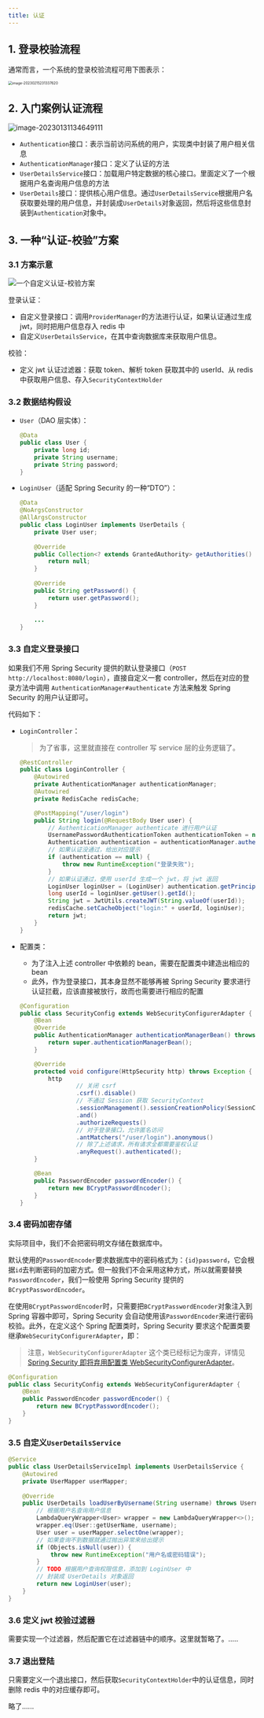 ```yaml
---
title: 认证
---
```


## 1. 登录校验流程

通常而言，一个系统的登录校验流程可用下图表示：

<img src="https://figure-bed.chua-n.com/JavaWeb/SpringSecurity/image-20230215231337620.png" alt="image-20230215231337620" style="zoom:50%;" />

## 2. 入门案例认证流程

![image-20230131134649111](https://figure-bed.chua-n.com/JavaWeb/SpringSecurity/image-20230131134649111.png)

- `Authentication`接口：表示当前访问系统的用户，实现类中封装了用户相关信息
- `AuthenticationManager`接口：定义了认证的方法
- `UserDetailsService`接口：加载用户特定数据的核心接口。里面定义了一个根据用户名查询用户信息的方法
- `UserDetails`接口：提供核心用户信息。通过`UserDetailsService`根据用户名获取要处理的用户信息，并封装成`UserDetails`对象返回，然后将这些信息封装到`Authentication`对象中。

## 3. 一种“认证-校验”方案

### 3.1 方案示意

![一个自定义认证-校验方案](https://figure-bed.chua-n.com/JavaWeb/SpringSecurity/一个自定义认证-校验方案.png)

登录认证：

- 自定义登录接口：调用`ProviderManager`的方法进行认证，如果认证通过生成 jwt，同时把用户信息存入 redis 中
- 自定义`UserDetailsService`，在其中查询数据库来获取用户信息。

校验：

- 定义 jwt 认证过滤器：获取 token、解析 token 获取其中的 userId、从 redis 中获取用户信息、存入`SecurityContextHolder`

### 3.2 数据结构假设

- `User`（DAO 层实体）：

  ```java
  @Data
  public class User {
      private long id;
      private String username;
      private String password;
  }
  ```

- `LoginUser`（适配 Spring Security 的一种“DTO”）：

  ```java
  @Data
  @NoArgsConstructor
  @AllArgsConstructor
  public class LoginUser implements UserDetails {
      private User user;
      
      @Override
      public Collection<? extends GrantedAuthority> getAuthorities() {
          return null;
      }
      
      @Override
      public String getPassword() {
          return user.getPassword();
      }
      
      ...
  }
  ```

### 3.3 自定义登录接口

如果我们不用 Spring Security 提供的默认登录接口（`POST http://localhost:8080/login`），直接自定义一套 controller，然后在对应的登录方法中调用 `AuthenticationManager#authenticate` 方法来触发 Spring Security 的用户认证即可。

代码如下：

- `LoginController`：

  > 为了省事，这里就直接在 controller 写 service 层的业务逻辑了。

  ```java
  @RestController
  public class LoginController {
      @Autowired
      private AuthenticationManager authenticationManager;
      @Autowired
      private RedisCache redisCache;
  
      @PostMapping("/user/login")
      public String login(@RequestBody User user) {
          // AuthenticationManager authenticate 进行用户认证
          UsernamePasswordAuthenticationToken authenticationToken = new UsernamePasswordAuthenticationToken(user.getUsername(), user.getPassword());
          Authentication authentication = authenticationManager.authenticate(authenticationToken);
          // 如果认证没通过，给出对应提示
          if (authentication == null) {
              throw new RuntimeException("登录失败");
          }
          // 如果认证通过，使用 userId 生成一个 jwt，将 jwt 返回
          LoginUser loginUser = (LoginUser) authentication.getPrincipal();
          long userId = loginUser.getUser().getId();
          String jwt = JwtUtils.createJWT(String.valueOf(userId));
          redisCache.setCacheObject("login:" + userId, loginUser);
          return jwt;
      }
  }
  ```

- 配置类：

  - 为了注入上述 controller 中依赖的 bean，需要在配置类中建造出相应的 bean
  - 此外，作为登录接口，其本身显然不能够再被 Spring Security 要求进行认证拦截，应该直接被放行，故而也需要进行相应的配置

  ```java
  @Configuration
  public class SecurityConfig extends WebSecurityConfigurerAdapter {
      @Bean
      @Override
      public AuthenticationManager authenticationManagerBean() throws Exception {
          return super.authenticationManagerBean();
      }
  
      @Override
      protected void configure(HttpSecurity http) throws Exception {
          http
                  // 关闭 csrf
                  .csrf().disable()
                  // 不通过 Session 获取 SecurityContext
                  .sessionManagement().sessionCreationPolicy(SessionCreationPolicy.STATELESS)
                  .and()
                  .authorizeRequests()
                  // 对于登录接口，允许匿名访问
                  .antMatchers("/user/login").anonymous()
                  // 除了上述请求，所有请求全都需要鉴权认证
                  .anyRequest().authenticated();
      }
  
      @Bean
      public PasswordEncoder passwordEncoder() {
          return new BCryptPasswordEncoder();
      }
  }
  ```

### 3.4 密码加密存储

实际项目中，我们不会把密码明文存储在数据库中。

默认使用的`PasswordEncoder`要求数据库中的密码格式为：`{id}password`，它会根据`id`去判断密码的加密方式。但一般我们不会采用这种方式，所以就需要替换`PasswordEncoder`，我们一般使用 Spring Security 提供的`BCryptPasswordEncoder`。

在使用`BCryptPasswordEncoder`时，只需要把`BCryptPasswordEncoder`对象注入到 Spring 容器中即可，Spring Security 会自动使用该`PasswordEncoder`来进行密码校验。此外，在定义这个 Spring 配置类时，Spring Security 要求这个配置类要继承`WebSecurityConfigurerAdapter`，即：

> 注意，`WebSecurityConfigurerAdapter` 这个类已经标记为废弃，详情见 [Spring Security 即将弃用配置类 WebSecurityConfigurerAdapter](https://cloud.tencent.com/developer/article/1972872)。

```java
@Configuration
public class SecurityConfig extends WebSecurityConfigurerAdapter {
    @Bean
    public PasswordEncoder passwordEncoder() {
        return new BCryptPasswordEncoder();
    }
}
```

### 3.5 自定义`UserDetailsService`

```java
@Service
public class UserDetailsServiceImpl implements UserDetailsService {
    @Autowired
    private UserMapper userMapper;
    
    @Override
    public UserDetails loadUserByUsername(String username) throws UsernameNotFoundException {
        // 根据用户名查询用户信息
        LambdaQueryWrapper<User> wrapper = new LambdaQueryWrapper<>();
        wrapper.eq(User::getUserName, username);
        User user = userMapper.selectOne(wrapper);
        // 如果查询不到数据就通过抛出异常来给出提示
        if (Objects.isNull(user)) {
            throw new RuntimeException("用户名或密码错误");
        }
        // TODO 根据用户查询权限信息，添加到 LoginUser 中
        // 封装成 UserDetails 对象返回
        return new LoginUser(user);
    }
}
```

### 3.6 定义 jwt 校验过滤器

需要实现一个过滤器，然后配置它在过滤器链中的顺序。这里就暂略了。.....

### 3.7 退出登陆

只需要定义一个退出接口，然后获取`SecurityContextHolder`中的认证信息，同时删除 redis 中的对应缓存即可。

略了......
